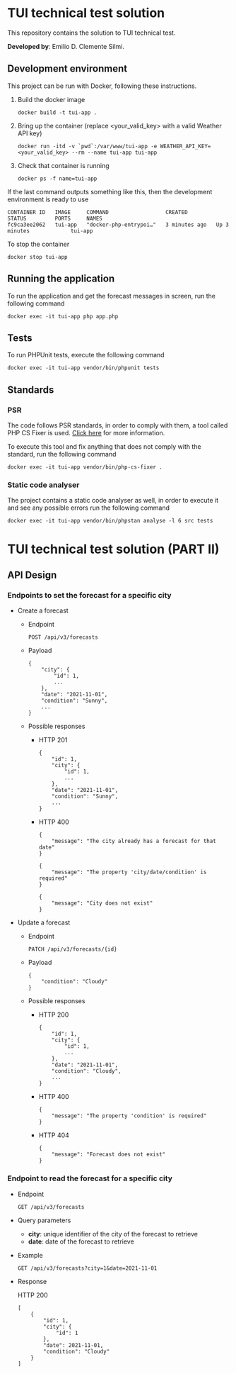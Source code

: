 # TUI technical test solution
This repository contains the solution to TUI technical test.

**Developed by**: Emilio D. Clemente Silmi.

## Development environment
This project can be run with Docker, following these instructions.
1. Build the docker image
    ```
    docker build -t tui-app .
    ```
2. Bring up the container (replace <your_valid_key> with a valid Weather API key)
    ```
    docker run -itd -v `pwd`:/var/www/tui-app -e WEATHER_API_KEY=<your_valid_key> --rm --name tui-app tui-app
    ```  
3. Check that container is running
    ```
    docker ps -f name=tui-app
    ```
    
If the last command outputs something like this, then the development environment is ready to use
```
CONTAINER ID   IMAGE     COMMAND                  CREATED         STATUS         PORTS     NAMES
fc9ca3ee2062   tui-app   "docker-php-entrypoi…"   3 minutes ago   Up 3 minutes             tui-app
```

To stop the container
```
docker stop tui-app
```

## Running the application
To run the application and get the forecast messages in screen, run the following command
```
docker exec -it tui-app php app.php
```

## Tests
To run PHPUnit tests, execute the following command
```
docker exec -it tui-app vendor/bin/phpunit tests
```

## Standards

### PSR
The code follows PSR standards, in order to comply with them, a tool called PHP CS Fixer is used. [Click here](https://github.com/FriendsOfPHP/PHP-CS-Fixer) for more information.

To execute this tool and fix anything that does not comply with the standard, run the following command
```
docker exec -it tui-app vendor/bin/php-cs-fixer .
```

### Static code analyser
The project contains a static code analyser as well, in order to execute it and see any possible errors run the following command
```
docker exec -it tui-app vendor/bin/phpstan analyse -l 6 src tests
```

# TUI technical test solution (PART II)

## API Design

### Endpoints to set the forecast for a specific city

- Create a forecast
    - Endpoint
        ```
        POST /api/v3/forecasts
        ```

    - Payload
        ```
        {
            "city": {
                "id": 1,
                ...
            },
            "date": "2021-11-01",
            "condition": "Sunny",
            ...
        }
        ```
        
    - Possible responses
        - HTTP 201
            ```
            {
                "id": 1,
                "city": {
                    "id": 1,
                    ...
                },
                "date": "2021-11-01",
                "condition": "Sunny",
                ...
            }
            ```
        - HTTP 400
            ```
            {
                "message": "The city already has a forecast for that date"
            }
            ```
            ```
            {
                "message": "The property 'city/date/condition' is required"
            }
            ```
            ```
            {
                "message": "City does not exist"
            }
            ```
        
- Update a forecast
    - Endpoint
        ```
        PATCH /api/v3/forecasts/{id}
        ```
    
    - Payload
        ```
        {
            "condition": "Cloudy"
        }
        ```
        
    - Possible responses
        - HTTP 200
            ```
            {
                "id": 1,
                "city": {
                    "id": 1,
                    ...
                },
                "date": "2021-11-01",
                "condition": "Cloudy",
                ...
            }
            ```
        - HTTP 400
            ```
            {
                "message": "The property 'condition' is required"
            }
            ```
        - HTTP 404
            ```
            {
                "message": "Forecast does not exist"
            }
            ```
        
    
    
 
 ### Endpoint to read the forecast for a specific city
 
- Endpoint
    ```
    GET /api/v3/forecasts
    ```
- Query parameters
    - **city**: unique identifier of the city of the forecast to retrieve
    - **date**: date of the forecast to retrieve
    
- Example
    ```
    GET /api/v3/forecasts?city=1&date=2021-11-01
    ```

- Response
    
    HTTP 200
    ```
    [
        {
            "id": 1,
            "city": {
                "id": 1
            },
            "date": 2021-11-01,
            "condition": "Cloudy"
        }
    ]
    ```